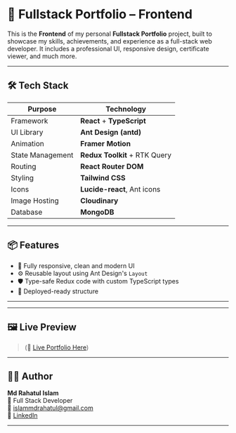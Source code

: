 # 🚀 Fullstack Portfolio – Frontend

This is the **Frontend** of my personal **Fullstack Portfolio** project, built to showcase my skills, achievements, and experience as a full-stack web developer. It includes a professional UI, responsive design, certificate viewer, and much more.

---

## 🛠️ Tech Stack

| Purpose          | Technology                    |
| ---------------- | ----------------------------- |
| Framework        | **React** + **TypeScript**    |
| UI Library       | **Ant Design (antd)**         |
| Animation        | **Framer Motion**             |
| State Management | **Redux Toolkit** + RTK Query |
| Routing          | **React Router DOM**          |
| Styling          | **Tailwind CSS**              |
| Icons            | **Lucide-react**, Ant icons   |
| Image Hosting    | **Cloudinary**                |
| Database         | **MongoDB**                   |

---

## 📦 Features

- 🎨 Fully responsive, clean and modern UI
- ⚙️ Reusable layout using Ant Design's `Layout`
- 🛡️ Type-safe Redux code with custom TypeScript types
- 🚀 Deployed-ready structure

---

---

## 🖼️ Live Preview

> (🔗 [Live Portfolio Here](https://my-fullstack-portfolio-frontend.vercel.app/))

---

## 🧑‍💻 Author

**Md Rahatul Islam**  
💼 Full Stack Developer  
📧 islammdrahatul@gmail.com  
🔗 [LinkedIn](https://www.linkedin.com/in/mdrahatulislam/)

---
